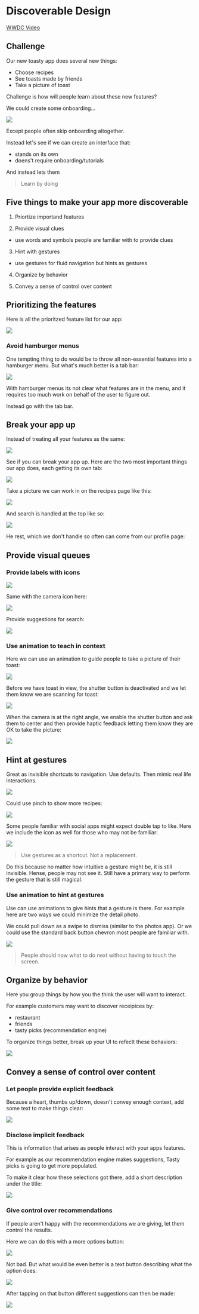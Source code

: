 # Discoverable Design

[WWDC Video](https://developer.apple.com/videos/play/wwdc2021/10126/)

## Challenge

Our new toasty app does several new things:

- Choose recipes
- See toasts made by friends
- Take a picture of toast

Challenge is how will people learn about these new features?

We could create some onboarding...

![](images/1.png)

Except people often skip onboarding altogether.

Instead let's see if we can create an interface that:

- stands on its own
- doens't require onboarding/tutorials

And instead lets them

> Learn by doing

## Five things to make your app more discoverable

1. Priortize importand features

2. Provide visual clues

 - use words and symbols people are familiar with to provide clues

3. Hint with gestures

 - use gestures for fluid navigation but hints as gestures

4. Organize by behavior

5. Convey a sense of control over content


## Prioritizing the features

Here is all the prioritzed feature list for our app:

![](images/2.png)

### Avoid hamburger menus

One tempting thing to do would be to throw all non-essential features into a hamburger menu. But what's much better is a tab bar:

![](images/3.png)

With hamburger menus its not clear what features are in the menu, and it requires too much work on behalf of the user to figure out.

Instead go with the tab bar.

## Break your app up

Instead of treating all your features as the same:

![](images/4.png)

See if you can break your app up. Here are the two most important things our app does, each getting its own tab:

![](images/5.png)

Take a picture we can work in on the recipes page like this:

![](images/6.png)

And search is handled at the top like so:

![](images/7.png)

He rest, which we don't handle so often can come from our profile page:

## Provide visual queues

### Provide labels with icons

![](images/8.png)

Same with the camera icon here:

![](images/9.png)

Provide suggestions for search:

![](images/10.png)

### Use animation to teach in context

Here we can use an animation to guide people to take a picture of their toast:

![](images/demo1.gif)

Before we have toast in view, the shutter button is deactivated and we let them know we are scanning for toast:

![](images/11.png)

When the camera is at the right angle, we enable the shutter button and ask them to center and then provide haptic feedback letting them know they are OK to take the picture:

![](images/demo2.gif)

## Hint at gestures

Great as invisible shortcuts to navigation. Use defaults. Then mimic real life interactions.

![](images/12.png)

Could use pinch to show more recipes:

![](images/demo3.gif)

Some people familiar with social apps might expect double tap to like. Here we include the icon as well for those who may not be familiar:

![](images/demo4.gif)

> Use gestures as a shortcut. Not a replacement.

Do this because no matter how intuitive a gesture might be, it is still invisible. Hense, people may not see it. Still have a primary way to perform the gesture that is still magical.

### Use animation to hint at gestures

Use can use animations to give hints that a gesture is there. For example here are two ways we could minimize the detail photo.

We could pull down as a swipe to dismiss (similar to the photos app). Or we could use the standard back button chevron most people are familiar with.

![](images/demo5.gif)

> People should now what to do next without having to touch the screen.

## Organize by behavior

Here you group things by how you the think the user will want to interact.

For example customers may want to discover receipices by:

- restaurant
- friends
- tasty picks (recommendation engine)

To organize things better, break up your UI to refeclt these behaviors:

![](images/13.png)

## Convey a sense of control over content

### Let people provide explicit feedback

Because a heart, thumbs up/down, doesn't convey enough context, add some text to make things clear:

![](images/14.png)

### Disclose implicit feedback

This is information that arises as people interact with your apps features.

For example as our recommendation engine makes suggestions, Tasty picks is going to get more populated.

To make it clear how these selections got there, add a short description under the title:


![](images/15.png)

### Give control over recommendations

If people aren't happy with the recommendations we are giving, let them control the results.

Here we can do this with a more options button:

![](images/16.png)

Not bad. But what would be even better is a text button describing what the option does:

![](images/17.png)

After tapping on that button different suggestions can then be made:

![](images/18.png)



